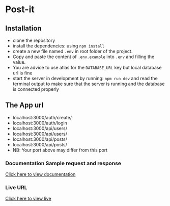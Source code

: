 # Post-it

## Installation
- clone the repository
- install the dependencies: using `npm install`
- create a new file named `.env` in root folder of the project.
- Copy and paste the content of `.env.example` into `.env` and filling the value.
- You are advice to use atlas for the `DATABASE_URL` key but local database url is fine
- start the server in development by running: `npm run dev` and read the terminal output to make sure that the server is running and the database is connected properly

## The App url
- localhost:3000/auth/create/
- localhost:3000/auth/login
- localhost:3000/api/users/
- localhost:3000/api/users/<id>
- localhost:3000/api/posts/
- localhost:3000/api/posts/<id>
- NB: Your port above may differ from this port

### Documentation Sample request and response
<a href="https://documenter.getpostman.com/view/25806590/2s93JutNT1">Click here to view documentation</a>

### Live URL
<a href="https://post-it-3zdm.onrender.com">Click here to view live</a>